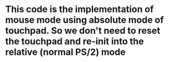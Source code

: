 # This code is the implementation of mouse mode using absolute mode of touchpad. So we don't need to reset the touchpad and re-init into the relative (normal PS/2) mode
